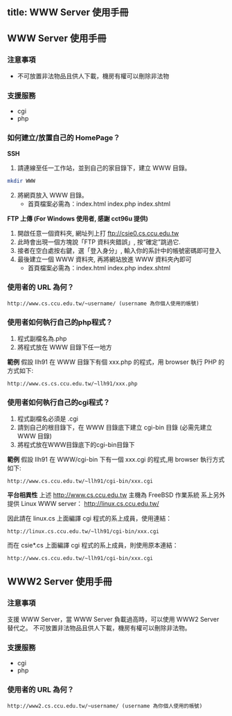 title: WWW Server 使用手冊
---

## WWW Server 使用手冊
### 注意事項
- 不可放置非法物品且供人下載，機房有權可以刪除非法物

### 支援服務
- cgi
- php

### 如何建立/放置自己的 HomePage？
**SSH**
1. 請連線至任一工作站，並到自己的家目錄下，建立 WWW 目錄。
```bash
mkdir WWW
```
2. 將網頁放入 WWW 目錄。
    - 首頁檔案必需為：index.html index.php index.shtml


**FTP 上傳 (For Windows 使用者, 感謝 cct96u 提供)**

1. 開啟任意一個資料夾, 網址列上打 ftp://csie0.cs.ccu.edu.tw
2. 此時會出現一個方塊說「FTP 資料夾錯誤」, 按“確定”跳過它.
3. 接者在空白處按右鍵，選「登入身分」, 輸入你的系計中的帳號密碼即可登入
4. 最後建立一個 WWW 資料夾, 再將網站放進 WWW 資料夾內即可
    - 首頁檔案必需為：index.html index.php index.shtml

### 使用者的 URL 為何？
```
http://www.cs.ccu.edu.tw/~username/ (username 為你個人使用的帳號)
```

### 使用者如何執行自己的php程式？
1. 程式副檔名為.php
2. 將程式放在 WWW 目錄下任一地方

**範例**
假設 llh91 在 WWW 目錄下有個 xxx.php 的程式，用 browser 執行 PHP 的方式如下: 
```
http://www.cs.cs.ccu.edu.tw/~llh91/xxx.php
```
### 使用者如何執行自己的cgi程式？
1. 程式副檔名必須是 .cgi
2. 請到自己的根目錄下，在 WWW 目錄底下建立 cgi-bin 目錄 (必需先建立 WWW 目錄)
3. 將程式放在WWW目錄底下的cgi-bin目錄下

**範例**
假設 llh91 在 WWW/cgi-bin 下有一個 xxx.cgi 的程式,用 browser 執行方式如下: 
```
http://www.cs.ccu.edu.tw/~llh91/cgi-bin/xxx.cgi
```


**平台相異性**
上述 http://www.cs.ccu.edu.tw 主機為 FreeBSD 作業系統
系上另外提供 Linux WWW server： http://linux.cs.ccu.edu.tw/


因此請在 linux.cs 上面編譯 cgi 程式的系上成員，使用連結：
```
http://linux.cs.ccu.edu.tw/~llh91/cgi-bin/xxx.cgi
```
而在 csie*.cs 上面編譯 cgi 程式的系上成員，則使用原本連結：
```
http://www.cs.ccu.edu.tw/~llh91/cgi-bin/xxx.cgi
```

## WWW2 Server 使用手冊
### 注意事項
支援 WWW Server，當 WWW Server 負載過高時，可以使用 WWW2 Server 替代之。
不可放置非法物品且供人下載，機房有權可以刪除非法物。

### 支援服務
- cgi
- php

### 使用者的 URL 為何？
```
http://www2.cs.ccu.edu.tw/~username/ (username 為你個人使用的帳號)
```
